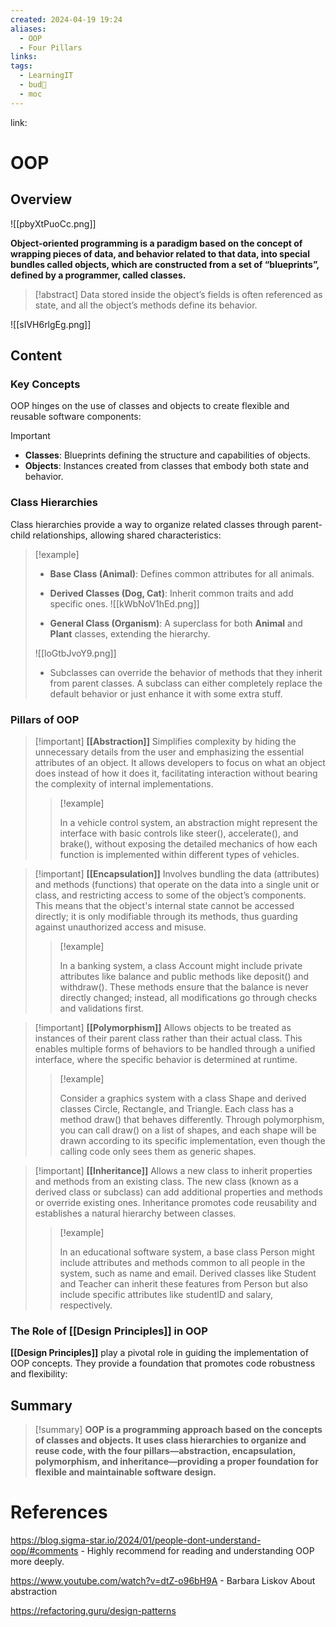 ```yaml
---
created: 2024-04-19 19:24
aliases:
  - OOP
  - Four Pillars
links: 
tags:
  - LearningIT
  - bud🌿
  - moc
---
```

link:

# OOP

## Overview

![[pbyXtPuoCc.png]]

**Object-oriented programming is a paradigm based on the concept of wrapping pieces of data, and behavior related to that data, into special bundles called objects, which are constructed from a set of “blueprints”, defined by a programmer, called classes.**

> [!abstract]
>  Data stored inside the object’s fields is often referenced as state, and all the object’s methods define its behavior.

![[sIVH6rlgEg.png]]

## Content

### Key Concepts

OOP hinges on the use of classes and objects to create flexible and reusable software components:

> [!important]
> 
> - **Classes**: Blueprints defining the structure and capabilities of objects.
> - **Objects**: Instances created from classes that embody both state and behavior.

### Class Hierarchies

Class hierarchies provide a way to organize related classes through parent-child relationships, allowing shared characteristics:

> [!example]
> 
> - **Base Class (Animal)**: Defines common attributes for all animals.
> - **Derived Classes (Dog, Cat)**: Inherit common traits and add specific ones.
> ![[kWbNoV1hEd.png]]
> 
> - **General Class (Organism)**: A superclass for both **Animal** and **Plant** classes, extending the hierarchy.
> 
> ![[loGtbJvoY9.png]]
> 
> - Subclasses can override the behavior of methods that they inherit from parent classes. A subclass can either completely replace the default behavior or just enhance it with some extra stuff.

### Pillars of OOP

> [!important] **[[Abstraction]]**
> Simplifies complexity by hiding the unnecessary details from the user and emphasizing the essential attributes of an object. It allows developers to focus on what an object does instead of how it does it, facilitating interaction without bearing the complexity of internal implementations.
> >[!example] 
> >
> > In a vehicle control system, an abstraction might represent the interface with basic controls like steer(), accelerate(), and brake(), without exposing the detailed mechanics of how each function is implemented within different types of vehicles.

> [!important] **[[Encapsulation]]** 
> Involves bundling the data (attributes) and methods (functions) that operate on the data into a single unit or class, and restricting access to some of the object’s components. This means that the object's internal state cannot be accessed directly; it is only modifiable through its methods, thus guarding against unauthorized access and misuse.
>> [!example] 
>> 
>>  In a banking system, a class Account might include private attributes like balance and public methods like deposit() and withdraw(). These methods ensure that the balance is never directly changed; instead, all modifications go through checks and validations first.

> [!important] **[[Polymorphism]]** 
> Allows objects to be treated as instances of their parent class rather than their actual class. This enables multiple forms of behaviors to be handled through a unified interface, where the specific behavior is determined at runtime.
>> [!example] 
>> 
>>  Consider a graphics system with a class Shape and derived classes Circle, Rectangle, and Triangle. Each class has a method draw() that behaves differently. Through polymorphism, you can call draw() on a list of shapes, and each shape will be drawn according to its specific implementation, even though the calling code only sees them as generic shapes.

> [!important] **[[Inheritance]]** 
> Allows a new class to inherit properties and methods from an existing class. The new class (known as a derived class or subclass) can add additional properties and methods or override existing ones. Inheritance promotes code reusability and establishes a natural hierarchy between classes.
>> [!example]
>> 
>>  In an educational software system, a base class Person might include attributes and methods common to all people in the system, such as name and email. Derived classes like Student and Teacher can inherit these features from Person but also include specific attributes like studentID and salary, respectively.


### The Role of [[Design Principles]] in OOP

**[[Design Principles]]** play a pivotal role in guiding the implementation of OOP concepts. They provide a foundation that promotes code robustness and flexibility:
## Summary

>[!summary]
> **OOP is a programming approach based on the concepts of classes and objects. It uses class hierarchies to organize and reuse code, with the four pillars—abstraction, encapsulation, polymorphism, and inheritance—providing a proper foundation for flexible and maintainable software design.**

# References

https://blog.sigma-star.io/2024/01/people-dont-understand-oop/#comments - Highly recommend for reading and understanding OOP more deeply.

https://www.youtube.com/watch?v=dtZ-o96bH9A - Barbara Liskov About abstraction

https://refactoring.guru/design-patterns

